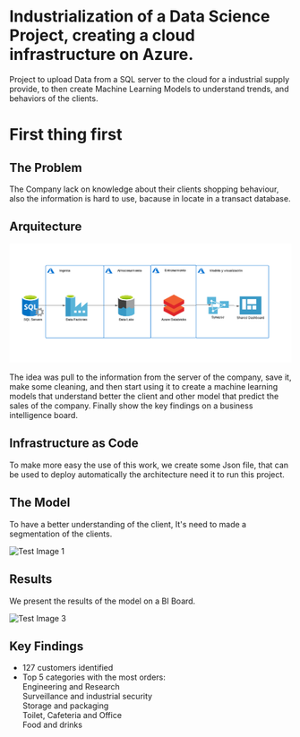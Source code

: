# Industrialization of a Data Science Project, creating a cloud infrastructure on Azure.
Project to upload Data from a SQL server to the cloud for a industrial supply provide, to then create Machine Learning Models to understand trends, and behaviors of the clients.

# First thing first
## The Problem
The Company lack on knowledge about their clients shopping behaviour, also the information is hard to use, bacause in locate in a transact database.

## Arquitecture 

![Test Image 2](https://github.com/omnia520/1stPipeline/blob/main/Arquitectura%20EAFIT.png)

The idea was pull to the information from the server of the company, save it, make some cleaning, and then start using it to create a machine learning models that understand better the client and other model that predict the sales of the company. Finally show the key findings on a business intelligence board.

## Infrastructure as Code

To make more easy the use of this work, we create some Json file, that can be used to deploy automatically the architecture need it to run this project.

## The Model
To have a better understanding of the client, It's need to made a segmentation of the clients.

![Test Image 1](https://github.com/omnia520/ProjectSapiencia/blob/main/Flujo.png)

## Results

We present the results of the model on a BI Board.


![Test Image 3](https://github.com/omnia520/ProjectSapiencia/blob/main/b1.png)

## Key Findings

* 127 customers identified
* Top 5 categories with the most orders:<br />
Engineering and Research<br />
Surveillance and industrial security<br />
Storage and packaging<br />
Toilet, Cafeteria and Office<br />
Food and drinks<br />

